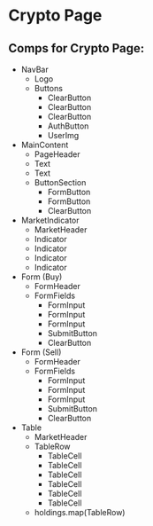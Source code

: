 # Crypto Page

## Comps for Crypto Page:

- NavBar
  - Logo
  - Buttons
    - ClearButton
    - ClearButton
    - ClearButton
    - AuthButton
    - UserImg
- MainContent
  - PageHeader
  - Text
  - Text
  - ButtonSection
    - FormButton
    - FormButton
    - ClearButton
- MarketIndicator
  - MarketHeader
  - Indicator
  - Indicator
  - Indicator
  - Indicator
- Form (Buy)
  - FormHeader
  - FormFields
    - FormInput
    - FormInput
    - FormInput
    - SubmitButton
    - ClearButton
- Form (Sell)
  - FormHeader
  - FormFields
    - FormInput
    - FormInput
    - FormInput
    - SubmitButton
    - ClearButton
- Table
  - MarketHeader
  - TableRow
    - TableCell
    - TableCell
    - TableCell
    - TableCell
    - TableCell
    - TableCell
  - holdings.map(TableRow)
